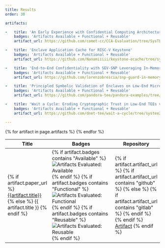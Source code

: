 ```yaml
---
title: Results
order: 30

artifacts:

-   title: 'An Early Experience with Confidential Computing Architecture for On-Device Model Protection'
    badges: 'Artifacts Available + Functional + Reusable'
    artifact_url: https://github.com/comet-cc/CCA-Evaluation/tree/SysTEX25

-   title: 'Enclave Application Cache for RISC-V Keystone'
    badges: 'Artifacts Available + Functional + Reusable'
    artifact_url: https://github.com/Nanamiiiii/keystone-ecache/tree/systex-2025

-   title: 'End-to-End Confidentiality with SEV-SNP Leveraging In-Memory Storage'
    badges: 'Artifacts Available + Functional + Reusable'
    artifact_url: https://github.com/lorenzobrescia/snp-guard-in-memory-storage/tree/v1.0.0

-   title: 'Principled Symbolic Validation of Enclaves on Low-End Microcontrollers'
    badges: 'Artifacts Available + Functional + Reusable'
    artifact_url: https://github.com/pandora-tee/pandora-examples/tree/systex25-artifact/sancus

-   title: 'Wait a Cycle: Eroding Cryptographic Trust in Low-End TEEs via Timing Side Channels'
    badges: 'Artifacts Available + Functional + Reusable'
    artifact_url: https://github.com/dnet-tee/wait-a-cycle/tree/systex25-artifacts

---
```


<table>
  <thead>
    <tr>
      <th>Title</th>
      <th>Badges</th>
      <th>Repository</th>
    </tr>
  </thead>
  <tbody>
  {% for artifact in page.artifacts %}
    <tr>
      <td>
        {% if artifact.paper_url %}
          <a href="{{artifact.paper_url}}">{{artifact.title}}</a>
        {% else %}
          {{ artifact.title }}
        {% endif %}
      </td>
      <td width="250px">
        {% if artifact.badges contains "Available" %}
          <img src="{{ site.baseurl }}/images/systex25badges-available.svg" alt="Artifacts Evaluated: Available">
        {% endif %}
        {% if artifact.badges contains "Functional" %}
          <img src="{{ site.baseurl }}/images/systex25badges-functional.svg" alt="Artifacts Evaluated: Functional">
        {% endif %}
        {% if artifact.badges contains "Reusable" %}
          <img src="{{ site.baseurl }}/images/systex25badges-reusable.svg" alt="Artifacts Evaluated: Reusable">
        {% endif %}
      </td>
      <td>
        {% if artifact.artifact_url %}
          {% if artifact.artifact_url contains "github" %}
            <i class="fab fa-github"></i>
          {% else %}
            {% if artifact.artifact_url contains "gitlab" %}
              <i class="fab fa-gitlab"></i>
            {% endif %}
          {% endif %}
          <a href="{{artifact.artifact_url}}">Artifact</a>
        {% endif %}
      </td>
    </tr>
  {% endfor %}
  </tbody>
</table>

